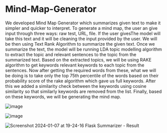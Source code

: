 # Mind-Map-Generator

We developed Mind Map Generator which summarizes given text to make it simpler and quicker to interpret.
To generate a mind map, the user an give input through three ways: raw test, URL, file. If the user givesThe model will take this text and it will be cleaning the input provided by the user. We will be then using Text Rank Algorithm to summarize the given text. Once we summarize the text, the model will be running LDA topic modelling algorithm to extract the topic and relevant sentences to the topic from the summarized text. Based on the extracted topics, we will be using RAKE algorithm to get keywords relevant keywords to each topic from the sentences. Now after getting the required words from these, what we will be doing is to take only the top 75th percentile of the words based on their probability score of the rake algorithm which gave us full keywords. After this we added a similarity check between the keywords using cosine similarity so that similarly keywords are removed from the list. Finally, based on these keywords, we will be generating the mind map.



![image](https://github.com/NotManigandan/Mind-Map-Generator/assets/72668299/8ea5f73d-e24d-4e5b-9562-d921f70b8087)



![image](https://github.com/NotManigandan/Mind-Map-Generator/assets/72668299/5a7b9e3a-36d0-47fe-87a6-ef4bb45b09d5)


![Screenshot 2024-01-07 at 19-24-16 Flask Summarizer - Result](https://github.com/NotManigandan/Mind-Map-Generator/assets/72668299/6abf4401-23db-4022-8c88-beb6ea34af30)
